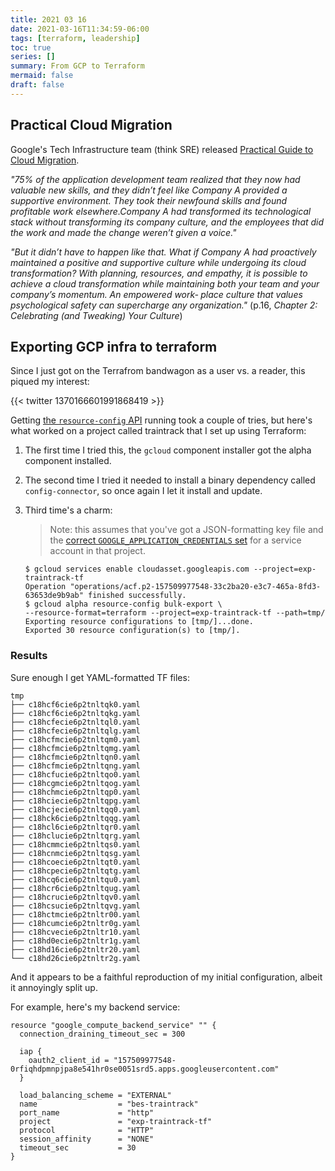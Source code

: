 ```yaml
---
title: 2021 03 16
date: 2021-03-16T11:34:59-06:00
tags: [terraform, leadership]
toc: true
series: []
summary: From GCP to Terraform
mermaid: false
draft: false
---
```


## Practical Cloud Migration

Google's Tech Infrastructure team (think SRE) released [Practical Guide to Cloud Migration](https://sre.google/resources/practices-and-processes/practical-guide-to-cloud-migration/).

  _"75% of the application development team realized that they now had valuable new skills, and they didn’t feel like Company A provided a supportive environment.
  They took their newfound skills and found profitable work elsewhere.Company A had transformed its technological stack without transforming its company culture, and the employees that did the work and made the change weren’t given a voice."_

  _"But it didn’t have to happen like that.
  What if Company A had proactively maintained a positive and supportive culture while undergoing its cloud transformation?
  With planning, resources, and empathy, it is possible to achieve a cloud transformation while maintaining both your team and your company’s momentum.
  An empowered work‐ place culture that values psychological safety can supercharge any organization."_ (p.16, _Chapter 2: Celebrating (and Tweaking) Your Culture_)

## Exporting GCP infra to terraform

Since I just got on the Terrafrom bandwagon as a user vs. a reader, this piqued my interest:

{{< twitter 1370166601991868419 >}}

Getting [the `resource-config` API](https://cloud.google.com/sdk/gcloud/reference/alpha/resource-config) running took a couple of tries, but here's what worked on a project called traintrack that I set up using Terraform:


1. The first time I tried this, the `gcloud` component installer got the alpha component installed.
1. The second time I tried it needed to install a binary dependency called `config-connector`, so once again I let it install and update.
1. Third time's a charm:

    > Note: this assumes that you've got a JSON-formatting key file and
    > the [correct `GOOGLE_APPLICATION_CREDENTIALS` set](https://cloud.google.com/docs/authentication/getting-started)
    > for a service account in that project.

    ```shell
    $ gcloud services enable cloudasset.googleapis.com --project=exp-traintrack-tf
    Operation "operations/acf.p2-157509977548-33c2ba20-e3c7-465a-8fd3-63653de9b9ab" finished successfully.
    $ gcloud alpha resource-config bulk-export \
    --resource-format=terraform --project=exp-traintrack-tf --path=tmp/
    Exporting resource configurations to [tmp/]...done.
    Exported 30 resource configuration(s) to [tmp/].
    ```

### Results

Sure enough I get YAML-formatted TF files:

```shell
tmp
├── c18hcf6cie6p2tnltqk0.yaml
├── c18hcf6cie6p2tnltqkg.yaml
├── c18hcfecie6p2tnltql0.yaml
├── c18hcfecie6p2tnltqlg.yaml
├── c18hcfmcie6p2tnltqm0.yaml
├── c18hcfmcie6p2tnltqmg.yaml
├── c18hcfmcie6p2tnltqn0.yaml
├── c18hcfmcie6p2tnltqng.yaml
├── c18hcfucie6p2tnltqo0.yaml
├── c18hcgmcie6p2tnltqog.yaml
├── c18hchmcie6p2tnltqp0.yaml
├── c18hciecie6p2tnltqpg.yaml
├── c18hcjecie6p2tnltqq0.yaml
├── c18hck6cie6p2tnltqqg.yaml
├── c18hcl6cie6p2tnltqr0.yaml
├── c18hclucie6p2tnltqrg.yaml
├── c18hcmmcie6p2tnltqs0.yaml
├── c18hcnmcie6p2tnltqsg.yaml
├── c18hcoecie6p2tnltqt0.yaml
├── c18hcpecie6p2tnltqtg.yaml
├── c18hcq6cie6p2tnltqu0.yaml
├── c18hcr6cie6p2tnltqug.yaml
├── c18hcrucie6p2tnltqv0.yaml
├── c18hcsucie6p2tnltqvg.yaml
├── c18hctmcie6p2tnltr00.yaml
├── c18hcumcie6p2tnltr0g.yaml
├── c18hcvecie6p2tnltr10.yaml
├── c18hd0ecie6p2tnltr1g.yaml
├── c18hd16cie6p2tnltr20.yaml
└── c18hd26cie6p2tnltr2g.yaml
```

And it appears to be a faithful reproduction of my initial configuration, albeit it annoyingly split up.

For example, here's my backend service:

```hcl
resource "google_compute_backend_service" "" {
  connection_draining_timeout_sec = 300

  iap {
    oauth2_client_id = "157509977548-0rfiqhdpmnpjpa8e541hr0se0051srd5.apps.googleusercontent.com"
  }

  load_balancing_scheme = "EXTERNAL"
  name                  = "bes-traintrack"
  port_name             = "http"
  project               = "exp-traintrack-tf"
  protocol              = "HTTP"
  session_affinity      = "NONE"
  timeout_sec           = 30
}
```

